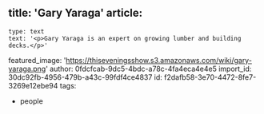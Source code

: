 title: 'Gary Yaraga'
article:
  -
    type: text
    text: '<p>Gary Yaraga is an expert on growing lumber and building decks.</p>'
featured_image: 'https://thiseveningsshow.s3.amazonaws.com/wiki/gary-yaraga.png'
author: 0fdcfcab-9dc5-4bdc-a78c-4fa4eca4e4e5
import_id: 30dc92fb-4956-479b-a43c-99fdf4ce4837
id: f2dafb58-3e70-4472-8fe7-3269e12ebe94
tags:
  - people
